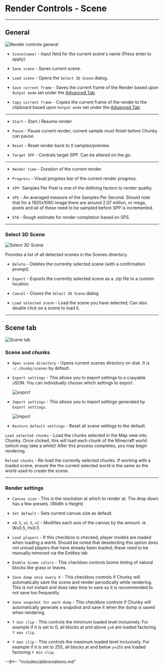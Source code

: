# Render Controls - Scene

---

## General

![Render controls general](../../img/user_interface/render_controls/general.png)

- `Scene(name)` - Input field for the current scene's name (Press enter to apply).

- `Save scene` - Saves current scene.

- `Load scene` - Opens the `Select 3D Scene` dialog.

- `Save current frame` - Saves the current frame of the Render based upon `Output mode` set under the [Advanced Tab](../advanced).

- `Copy current frame` - Copies the current frame of the render to the clipboard based upon `Output mode` set under the [Advanced Tab](../advanced).

---

- `Start` - Start / Resume render

- `Pause` - Pause current render; current sample must finish before Chunky can pause.

- `Reset` - Reset render back to 0 samples/preview.

- `Target SPP` - Controls target SPP. Can be altered on the go.

---

- `Render time` - Duration of the current render.

- `Progress` - Visual progress bar of the current render progress.

- `SPP`- Samples Per Pixel is one of the defining factors to render quality.

- `SPS` - An averaged measure of the Samples Per Second. Should note that for a 1920x1080 image there are around 2.07 million, or mega, pixels and all of these need to be sampled before SPP is incremented.

- `ETA` - Rough estimate for render completion based on SPS.

---

### Select 3D Scene

![Select 3D Scene](../../img/user_interface/render_controls/select3dscene.png)

Provides a list of all detected scenes in the Scenes directory.

- `Delete` - Deletes the currently selected scene (with a confirmation prompt).

- `Export` - Exports the currently selected scene as a .zip file to a custom location.

- `Cancel` - Closes the `Select 3D Scene` dialog

- `Load selected scene` - Load the scene you have selected; Can also double click on a scene to load it.

---

## Scene tab

![Scene tab](../../img/user_interface/render_controls/scene_tab.png)

### Scene and chunks

- `Open scene directory` - Opens current scenes directory on disk. It is `~/.chunky/scenes` by default.

- `Export settings` - This allows you to export settings to a copyable JSON. You can individually choose which settings to export.

	![export](../../img/user_interface/render_controls/scene_export.png)

- `Import settings` - This allows you to import settings generated by `Export settings`.

	![import](../../img/user_interface/render_controls/scene_import.png)

- `Restore default settings` - Reset all scene settings to the default.

`Load selected chunks` - Load the chunks selected in the Map view into Chunky. Once clicked, this will load each chunk of the Minecraft world (which may take a while)! After this process completes, you may begin rendering.

`Reload chunks` - Re-load the currently selected chunks. If working with a loaded scene, ensure the the current selected world is the same as the world used to create the scene.

---

### Render settings

- `Canvas size` - This is the resolution at which to render at. The drop down has a few presets. (Width x Height)

- `Set default` - Sets current canvas size as default.

- `x0.5`, `x1.5`, `x2` - Modifies each axis of the canvas by the amount. ie Wx0.5, Hx0.5

- `Load players` - If this checkbox is checked, player models are loaded when loading a world. Should be noted that deselecting this option does not unload players that have already been loaded; these need to be manually removed via the Entities tab.

- `Enable biome colors` - This checkbox controls biome tinting of natural blocks like grass or leaves.

- `Save dump once every X` - This checkbox controls if Chunky will automatically save the scene and render periodically while rendering. This is not instant and does take time to save so it is recommended to not save too frequently.

- `Save snapshot for each dump` - This checkbox controls if Chunky will automatically generate a snapshot and
save it when the dump is saved when rendering.

- `Y min clip` - This controls the minimum loaded level inclusively. For example if it is set to 0, all blocks at and above `y=0` are loaded factoring `Y max clip`.

- `Y max clip` - This controls the maximum loaded level inclusively. For example if it is set to 255, all blocks at and below `y=255` are loaded factoring `Y min clip`.

--8<-- "includes/abbreviations.md"
